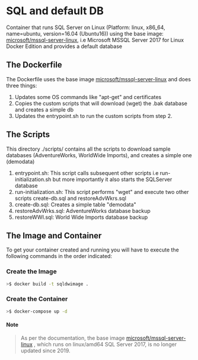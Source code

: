# SQL and default DB
Container that runs SQL Server on Linux (Platform: linux, x86_64, name=ubuntu, version=16.04 (Ubuntu16)) using the base image: [microsoft/mssql-server-linux](https://hub.docker.com/r/microsoft/mssql-server-linux), i.e Microsoft MSSQL Server 2017 for Linux Docker Edition and provides a default database

## The Dockerfile
The Dockerfile uses the base image [microsoft/mssql-server-linux](https://hub.docker.com/r/microsoft/mssql-server-linux) and does three things:

1. Updates some OS commands like "apt-get" and certificates
2. Copies the custom scripts that will download (wget) the .bak database and creates a simple db
3. Updates the entrypoint.sh to run the custom scripts from step 2.

## The Scripts
This directory ./scripts/ contains all the scripts to download sample databases (AdventureWorks, WorldWide Imports), and creates a simple one (demodata)

1. entrypoint.sh: This script calls subsequent other scripts i.e run-initialization.sh but more importantly it also starts the SQLServer database
2. run-initialization.sh: This script performs "wget" and execute two other scripts create-db.sql and restoreAdvWkrs.sql  
3. create-db.sql: Creates a simple table "demodata"
4. restoreAdvWrks.sql: AdventureWorks database backup
5. restoreWWI.sql: World Wide Imports database backup

## The Image and Container
To get your container created and running you will have to execute the following commands in the order indicated:
### Create the Image
``` bash
>$ docker build -t sqldwimage .
```

### Create the Container
``` bash
>$ docker-compose up -d
```
#### Note
> As per the documentation, the base image [microsoft/mssql-server-linux](https://hub.docker.com/r/microsoft/mssql-server-linux) , which runs on linux/amd64 SQL Server 2017, is no longer updated since 2019.